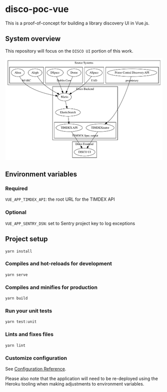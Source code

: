 # disco-poc-vue

This is a proof-of-concept for building a library discovery UI in Vue.js.

## System overview

This repository will focus on the `DISCO UI` portion of this work.

![alt text](docs/diagrams/system_overview.png "Discovery system overview")

## Environment variables

### Required

`VUE_APP_TIMDEX_API`: the root URL for the TIMDEX API

### Optional

`VUE_APP_SENTRY_DSN`: set to Sentry project key to log exceptions

## Project setup

```shell
yarn install
```

### Compiles and hot-reloads for development

```shell
yarn serve
```

### Compiles and minifies for production

```shell
yarn build
```

### Run your unit tests

```shell
yarn test:unit
```

### Lints and fixes files

```shell
yarn lint
```

### Customize configuration

See [Configuration Reference](https://cli.vuejs.org/config/).

Please also note that the application will need to be re-deployed using the
Heroku tooling when making adjustments to environment variables.

